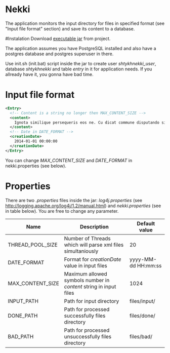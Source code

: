 # Nekki
The application monitors the input directory for files in specified format (see "Input file format" section) and save its content to a database.

#Instalation
Download <a href="https://github.com/shtykh/Nekki/blob/master/Nekki-1.0.jar">executable jar</a> from project.

The application assumes you have PostgreSQL installed and also have a postgres database and postgres superuser in there.

Use init.sh (init.bat) script inside the jar to create user *shtykhnekki_user*, database *shtykhnekki* and table *entry* in it for application needs. If you allready have it, you gonna have bad time.


# Input file format
```xml
<Entry>
  <!-- Content is a string no longer then MAX_CONTENT_SIZE -->
  <content>
    Ignota similique persequeris eos ne. Cu dicat commune disputando sit, vis laudem fabellas no.
  </content>
  <!-- Date in DATE_FORMAT -->
  <creationDate>
    2014-01-01 00:00:00
  </creationDate>
</Entry>
```
You can change *MAX_CONTENT_SIZE* and *DATE_FORMAT* in nekki.properties (see below).
# Properties
There are two *.properties* files inside the jar: *log4j.properties* (see http://logging.apache.org/log4j/1.2/manual.html) and *nekki.properties* (see in table below). You are free to change any parameter.

| Name | Description          | Default value|
| ------------- | ----------- |--------------|
| THREAD_POOL_SIZE      | Number of Threads which will parse xml files simultaniously| 20|
| DATE_FORMAT     | Format for *creationDate* value in input files | yyyy-MM-dd HH:mm:ss|
| MAX_CONTENT_SIZE     | Maximum allowed symbols number in *content* string in input files | 1024 |
| INPUT_PATH     | Path for input directory    | files/input/|
| DONE_PATH     | Path for processed successfully files directory     | files/done/|
| BAD_PATH     | Path for processed unsuccessfully files directory      | files/bad/|
